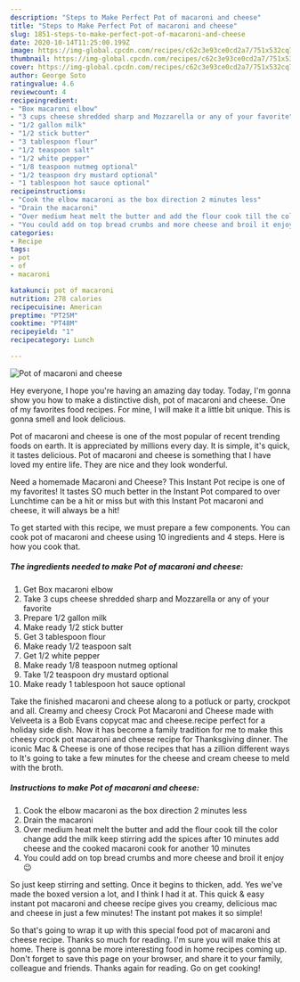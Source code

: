 ```yaml
---
description: "Steps to Make Perfect Pot of macaroni and cheese"
title: "Steps to Make Perfect Pot of macaroni and cheese"
slug: 1851-steps-to-make-perfect-pot-of-macaroni-and-cheese
date: 2020-10-14T11:25:00.199Z
image: https://img-global.cpcdn.com/recipes/c62c3e93ce0cd2a7/751x532cq70/pot-of-macaroni-and-cheese-recipe-main-photo.jpg
thumbnail: https://img-global.cpcdn.com/recipes/c62c3e93ce0cd2a7/751x532cq70/pot-of-macaroni-and-cheese-recipe-main-photo.jpg
cover: https://img-global.cpcdn.com/recipes/c62c3e93ce0cd2a7/751x532cq70/pot-of-macaroni-and-cheese-recipe-main-photo.jpg
author: George Soto
ratingvalue: 4.6
reviewcount: 4
recipeingredient:
- "Box macaroni elbow"
- "3 cups cheese shredded sharp and Mozzarella or any of your favorite"
- "1/2 gallon milk"
- "1/2 stick butter"
- "3 tablespoon flour"
- "1/2 teaspoon salt"
- "1/2 white pepper"
- "1/8 teaspoon nutmeg optional"
- "1/2 teaspoon dry mustard optional"
- "1 tablespoon hot sauce optional"
recipeinstructions:
- "Cook the elbow macaroni as the box direction 2 minutes less"
- "Drain the macaroni"
- "Over medium heat melt the butter and add the flour cook till the color change add the milk keep stirring add the spices after 10 minutes add cheese and the cooked macaroni cook for another 10 minutes"
- "You could add on top bread crumbs and more cheese and broil it enjoy 😉"
categories:
- Recipe
tags:
- pot
- of
- macaroni

katakunci: pot of macaroni 
nutrition: 278 calories
recipecuisine: American
preptime: "PT25M"
cooktime: "PT48M"
recipeyield: "1"
recipecategory: Lunch

---
```



![Pot of macaroni and cheese](https://img-global.cpcdn.com/recipes/c62c3e93ce0cd2a7/751x532cq70/pot-of-macaroni-and-cheese-recipe-main-photo.jpg)

Hey everyone, I hope you're having an amazing day today. Today, I'm gonna show you how to make a distinctive dish, pot of macaroni and cheese. One of my favorites food recipes. For mine, I will make it a little bit unique. This is gonna smell and look delicious.

Pot of macaroni and cheese is one of the most popular of recent trending foods on earth. It is appreciated by millions every day. It is simple, it's quick, it tastes delicious. Pot of macaroni and cheese is something that I have loved my entire life. They are nice and they look wonderful.

Need a homemade Macaroni and Cheese? This Instant Pot recipe is one of my favorites! It tastes SO much better in the Instant Pot compared to over Lunchtime can be a hit or miss but with this Instant Pot macaroni and cheese, it will always be a hit!


To get started with this recipe, we must prepare a few components. You can cook pot of macaroni and cheese using 10 ingredients and 4 steps. Here is how you cook that.

<!--inarticleads1-->

##### The ingredients needed to make Pot of macaroni and cheese:

1. Get Box macaroni elbow
1. Take 3 cups cheese shredded sharp and Mozzarella or any of your favorite
1. Prepare 1/2 gallon milk
1. Make ready 1/2 stick butter
1. Get 3 tablespoon flour
1. Make ready 1/2 teaspoon salt
1. Get 1/2 white pepper
1. Make ready 1/8 teaspoon nutmeg optional
1. Take 1/2 teaspoon dry mustard optional
1. Make ready 1 tablespoon hot sauce optional


Take the finished macaroni and cheese along to a potluck or party, crockpot and all. Creamy and cheesy Crock Pot Macaroni and Cheese made with Velveeta is a Bob Evans copycat mac and cheese.recipe perfect for a holiday side dish. Now it has become a family tradition for me to make this cheesy crock pot macaroni and cheese recipe for Thanksgiving dinner. The iconic Mac &amp; Cheese is one of those recipes that has a zillion different ways to It&#39;s going to take a few minutes for the cheese and cream cheese to meld with the broth. 

<!--inarticleads2-->

##### Instructions to make Pot of macaroni and cheese:

1. Cook the elbow macaroni as the box direction 2 minutes less
1. Drain the macaroni
1. Over medium heat melt the butter and add the flour cook till the color change add the milk keep stirring add the spices after 10 minutes add cheese and the cooked macaroni cook for another 10 minutes
1. You could add on top bread crumbs and more cheese and broil it enjoy 😉


So just keep stirring and setting. Once it begins to thicken, add. Yes we&#39;ve made the boxed version a lot, and I think I had it at. This quick &amp; easy instant pot macaroni and cheese recipe gives you creamy, delicious mac and cheese in just a few minutes! The instant pot makes it so simple! 

So that's going to wrap it up with this special food pot of macaroni and cheese recipe. Thanks so much for reading. I'm sure you will make this at home. There is gonna be more interesting food in home recipes coming up. Don't forget to save this page on your browser, and share it to your family, colleague and friends. Thanks again for reading. Go on get cooking!
